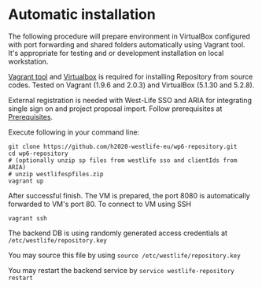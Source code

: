 # Automatic installation

The following procedure will prepare environment in VirtualBox configured with port forwarding and shared folders automatically using Vagrant tool. It's appropriate for testing and or development installation on local workstation.

[Vagrant tool](https://www.vagrantup.com/downloads.html) and [Virtualbox](https://www.virtualbox.org/wiki/Downloads) is required for installing Repository from source codes. Tested on Vagrant \(1.9.6 and 2.0.3\) and VirtualBox \(5.1.30 and 5.2.8\).

External registration is needed with West-Life SSO and ARIA for integrating single sign on and project proposal import. Follow prerequisites at [Prerequisites](prerequisites.md).

Execute following in your command line:

```text
git clone https://github.com/h2020-westlife-eu/wp6-repository.git
cd wp6-repository
# (optionally unzip sp files from westlife sso and clientIds from ARIA) 
# unzip westlifespfiles.zip
vagrant up
```

After successful finish. The VM is prepared, the port 8080 is automatically forwarded to VM's port 80. To connect to VM using SSH

`vagrant ssh`

The backend DB is using randomly generated access credentials at `/etc/westlife/repository.key`

You may source this file by using `source /etc/westlife/repository.key`

You may restart the backend service by `service westlife-repository restart`

